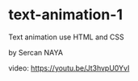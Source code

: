 # text-animation-1

Text animation use HTML and CSS

by Sercan NAYA

video: https://youtu.be/Jt3hvpU0YvI
